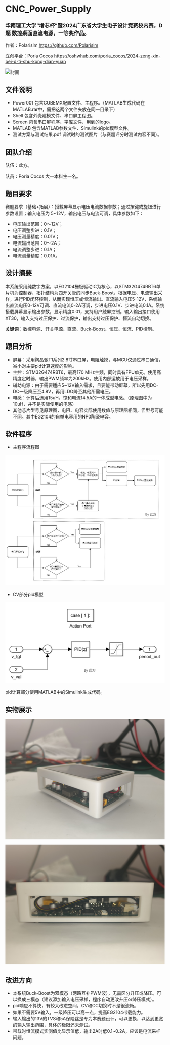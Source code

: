 # CNC_Power_Supply
### 华南理工大学“增芯杯”暨2024广东省大学生电子设计竞赛校内赛，D题 数控桌面直流电源，一等奖作品。

作者：Polarislm  https://github.com/Polarislm

立创平台：Poria Cocos  https://oshwhub.com/poria_cocos/2024-zeng-xin-bei-d-ti-shu-kong-dian-yuan

![封面](https://github.com/Polarislm/CNC_Power_Supply/blob/main/image/Cover.jpg)

## 文件说明

* Power001 包含CUBEMX配置文件、主程序。（MATLAB生成代码在MATLAB.rar中，需把这两个文件夹放在同一目录下）
* Shell 包含外壳建模文件、串口屏工程图。
* Screen 包含串口屏程序、字库文件、用到的logo。
* MATLAB 包含MATLAB参数文件、Simulink的pid模型文件。
* 测试方案与测试结果.pdf 调试时的测试图片（与赛题评分时测试内容不同）。

## 团队介绍

队伍：此方。

队员：Poria Cocos 大一本科生一名。

## 题目要求

赛题要求（基础+拓展）：搭载屏幕显示电压电流数据参数；通过按键或旋钮进行参数设置；输入电压为 5~12V，输出电压与电流可调，具体参数如下：
* 电压输出范围：0～12V；
* 电压调整步进：0.1V；
* 电压测量精度：0.01V；
* 电流输出范围：0～2A；
* 电流调整步进：0.1A；
* 电流测量精度：0.01A。

## 设计摘要

本系统采用纯数字方案，以EG2104栅极驱动IC为核心，以STM32G474RBT6单片机为控制器，拓扑结构为四开关管的同步Buck-Boost，根据电压、电流输出采样，进行PID闭环控制，从而实现恒压或恒流输出。直流输入电压5-12V，系统输出直流电压0-12V可调、直流电流0-2A可调，步进电压0.1V、步进电流0.1A。系统搭载屏幕显示输出参数，显示精度0.01，支持用户触屏控制。输入输出接口使用XT30，输入支持过压保护、过流保护，输出支持过压保护、恒流自动切换。

**关键词**：数控电源、开关电源、直流、Buck-Boost、恒压、恒流、PID控制。

## 题目分析

* 屏幕：采用陶晶驰T1系列2.8寸串口屏，电阻触摸，与MCU仅通过串口通信，减小对主要pid计算速度的影响。
* 主控：STM32G474RBT6，最高170 MHz主频，同时具有FPU单元。使用高精度定时器，输出PWM频率为200kHz。使用内部运放用于电压采样。
* 辅助电源：由于需要适应5~12V输入需求，且要能带动屏幕，所以先用DC-DC一级降压至4.8V，再用LDO降至其他所需电压。
* 电感：计算后选用15uH，饱和电流14.5A的一体成型电感。（原理图中为10uH，并不是实际使用的电感）
* 其他芯片型号见原理图，电阻、电容实际使用数值与原理图相同，但型号可能不同。其中EG2104的自举电容用的NP0陶瓷电容。

## 软件程序

* 主程序流程图

![主程序流程图word内使用.png](https://github.com/Polarislm/CNC_Power_Supply/blob/main/image/Flow%20Chart.png)

* CV部分pid模型

![pid模型.png](https://github.com/Polarislm/CNC_Power_Supply/blob/main/image/pid.png)

pid计算部分使用MATLAB中的Simulink生成代码。

## 实物展示

![实物展示1.jpg](https://github.com/Polarislm/CNC_Power_Supply/blob/main/image/Display1.jpg)

![实物展示2.jpg](https://github.com/Polarislm/CNC_Power_Supply/blob/main/image/Display2.jpg)

## 改进方向

* 本系统Buck-Boost为双模态（两路互补PWM波），无需区分升压或降压。可以换成三模态（建议添加输入电压采样，程序自动更改升压or降压模式）。
* pid响应不算快，有较大改进空间，CV和CC切换时不是很流畅。
* 如果不需要5V输入，一级降压可以高一点，提高EG2104带载能力。
* 输入输出的13V的TVS和5A保险丝是专为本赛题设计，可以更换，以达到更宽的输入输出范围，具体的极限还未测试。
* 带载时恒流模式实测值比显示值低，输出2A时低0.1~0.2A，应该是电流采样问题。
